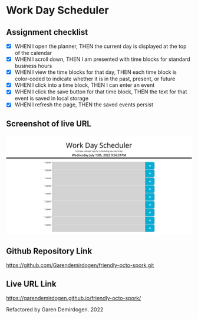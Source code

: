# Work Day Scheduler

## Assignment checklist
- [x] WHEN I open the planner, THEN the current day is displayed at the top of the calendar
- [x] WHEN I scroll down, THEN I am presented with time blocks for standard business hours
- [x] WHEN I view the time blocks for that day, THEN each time block is color-coded to indicate whether it is in the past, present, or future
- [x] WHEN I click into a time block, THEN I can enter an event
- [x] WHEN I click the save button for that time block, THEN the text for that event is saved in local storage
- [x] WHEN I refresh the page, THEN the saved events persist

## Screenshot of live URL
![Work-Day-Scheduler](./images/Screenshot.png)

## Github Repository Link
https://github.com/Garendemirdogen/friendly-octo-spork.git

## Live URL Link
https://garendemirdogen.github.io/friendly-octo-spork/

Refactored by Garen Demirdogen. 2022